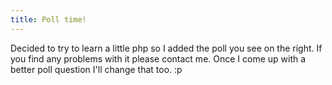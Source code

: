 ```yaml
---
title: Poll time!
---
```

Decided to try to learn a little php so I added the poll you see on the right. If you find any problems with it please contact me. Once I come up with a better poll question I'll change that too. :p
